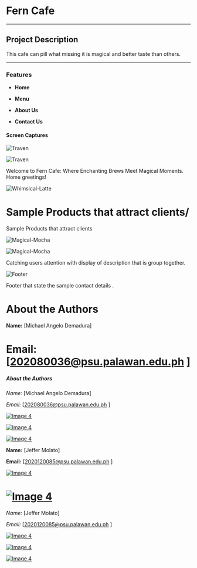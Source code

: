 # Fern Cafe
***
## Project Description
This cafe can pill what missing it is magical and better taste than others.
***


### **Features**

- **Home** 

- **Menu** 

- **About Us**

- **Contact Us**


#### **Screen Captures**



![Traven](Home.png)

![Traven](Image\Home.png)


Welcome to Fern Cafe: Where Enchanting Brews Meet Magical Moments. Home greetings!

![Whimsical-Latte](Image\Product1.png)

Sample Products that attract clients/
=======
Sample Products that attract clients



![Magical-Mocha](Product2.png)

![Magical-Mocha](Image\Product2.png)


Catching users attention with display of description that is group together.

![Footer](Image\footer.png)

Footer that state the sample contact details .


# About the Authors



**Name:** [Michael Angelo Demadura]

**Email:** [202080036@psu.palawan.edu.ph ]
=======
##### **About the Authors**

*Name:* [Michael Angelo Demadura]

*Email:* [202080036@psu.palawan.edu.ph ]



[![Image 4](Facebook.png)](https://web.facebook.com/michaelangelo.demadura.7)

[![Image 4](Image\fblog.png)](https://web.facebook.com/michaelangelo.demadura.7)


[![Image 4](Image\git-log.png)](https://github.com/gelobe391)


**Name:** [Jeffer Molato]

**Email:** [2020120085@psu.palawan.edu.ph ]

[![Image 4](Facebook.png)](https://web.facebook.com/jeffzoya)

[![Image 4](Github.png)](https://github.com/Xcaliburr-AT)
=======
*Name:* [Jeffer Molato]

*Email:* [2020120085@psu.palawan.edu.ph ]

[![Image 4](Image\fblog.png)](https://web.facebook.com/jeffzoya)


[![Image 4](Github.png)](https://github.com/Xcaliburr-AT)


[![Image 4](Image\git-log.png)](https://github.com/Xcaliburr-AT)

